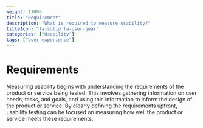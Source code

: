 ```yaml
---
weight: 11000
title: "Requirement"
description: "What is required to measure usability?"
titleIcon: "fa-solid fa-user-gear"
categories: ["Usability"]
tags: ["User experience"]
---
```

# Requirements
Measuring usability begins with understanding the requirements of the product or service being tested. This involves gathering information on user needs, tasks, and goals, and using this information to inform the design of the product or service. By clearly defining the requirements upfront, usability testing can be focused on measuring how well the product or service meets these requirements.
